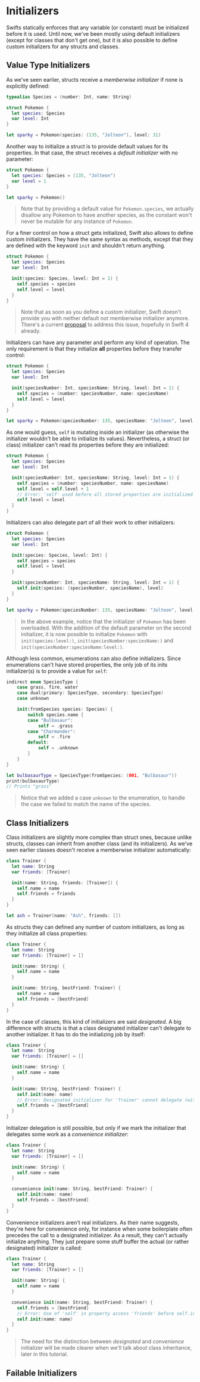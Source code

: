 # Initializers

Swifts statically enforces that any variable (or constant) must be initialized before it is used.
Until now, we've been mostly using default initializers (except for classes that don't get one),
but it is also possible to define custom initializers for any structs and classes.

## Value Type Initializers

As we've seen earlier, structs receive a *memberwise initializer* if none is explicitly defined:

```swift
typealias Species = (number: Int, name: String)

struct Pokemon {
  let species: Species
  var level: Int
}

let sparky = Pokemon(species: (135, "Jolteon"), level: 31)
```

Another way to initialize a struct is to provide default values for its properties.
In that case, the struct receives a *default initializer* with no parameter:

```swift
struct Pokemon {
  let species: Species = (135, "Jolteon")
  var level = 1
}

let sparky = Pokemon()
```

> Note that by providing a default value for `Pokemon.species`,
> we actually disallow any Pokemon to have another species,
> as the constant won't never be mutable for any instance of `Pokemon`.

For a finer control on how a struct gets initialized,
Swift also allows to define custom initializers.
They have the same syntax as methods,
except that they are defined with the keyword `init` and shouldn't return anything.

```swift
struct Pokemon {
  let species: Species
  var level: Int

  init(species: Species, level: Int = 1) {
    self.species = species
    self.level = level
  }
}
```

> Note that as soon as you define a custom initializer,
> Swift doesn't provide you with neither default not memberwise initializer anymore.
> There's a current [proposal](https://github.com/apple/swift-evolution/blob/master/proposals/0018-flexible-memberwise-initialization.md) to address this issue,
> hopefully in Swift 4 already.

Initializers can have any parameter and perform any kind of operation.
The only requirement is that they initialize **all** properties before they transfer control:

```swift
struct Pokemon {
  let species: Species
  var level: Int

  init(speciesNumber: Int, speciesName: String, level: Int = 1) {
    self.species = (number: speciesNumber, name: speciesName)
    self.level = level
  }
}

let sparky = Pokemon(speciesNumber: 135, speciesName: "Jolteon", level: 31)
```

As one would guess, `self` is mutating inside an initializer
(as otherwise the initializer wouldn't be able to initialize its values).
Nevertheless, a struct (or class) initializer can't read its properties before they are initialized:

```swift
struct Pokemon {
  let species: Species
  var level: Int

  init(speciesNumber: Int, speciesName: String, level: Int = 1) {
    self.species = (number: speciesNumber, name: speciesName)
    self.level = self.level + 1
    // Error: 'self' used before all stored properties are initialized
    self.level = level
  }
}
```

Initializers can also delegate part of all their work to other initializers:

```swift
struct Pokemon {
  let species: Species
  var level: Int

  init(species: Species, level: Int) {
    self.species = species
    self.level = level
  }

  init(speciesNumber: Int, speciesName: String, level: Int = 1) {
    self.init(species: (speciesNumber, speciesName), level)
  }
}

let sparky = Pokemon(speciesNumber: 135, speciesName: "Jolteon", level: 31)
```

> In the above example, notice that the initializer of `Pokemon` has been overloaded.
> With the addition of the default parameter on the second initializer,
> it is now possible to initialize `Pokemon` with `init(species:level:)`,
> `init(speciesNumber:speciesName:)` and `init(speciesNumber:speciesName:level:)`.

Although less common, enumerations can also define initializers.
Since enumerations can't have stored properties,
the only job of its inits initializer(s) is to provide a value for `self`:

```swift
indirect enum SpeciesType {
    case grass, fire, water
    case dual(primary: SpeciesType, secondary: SpeciesType)
    case unknown

    init(fromSpecies species: Species) {
        switch species.name {
        case "Bulbasaur":
            self = .grass
        case "Charmander":
            self = .fire
        default:
            self = .unknown
        }
    }
}

let bulbasaurType = SpeciesType(fromSpecies: (001, "Bulbasaur"))
print(bulbasaurType)
// Prints "grass"
```

> Notice that we added a case `unknown` to the enumeration,
> to handle the case we failed to match the name of the species.

## Class Initializers

Class initializers are slightly more complex than struct ones,
because unlike structs, classes can inherit from another class (and its initializers).
As we've seen earlier classes doesn't receive a memberwise initializer automatically:

```swift
class Trainer {
  let name: String
  var friends: [Trainer]

  init(name: String, friends: [Trainer]) {
    self.name = name
    self.friends = friends
  }
}

let ash = Trainer(name: "Ash", friends: [])
```

As structs they can defined any number of custom initializers,
as long as they initialize all class properties:

```swift
class Trainer {
  let name: String
  var friends: [Trainer] = []

  init(name: String) {
    self.name = name
  }

  init(name: String, bestFriend: Trainer) {
    self.name = name
    self.friends = [bestFriend]
  }
}
```

In the case of classes, this kind of initializers are said *designated*.
A big difference with structs is that a class designated initializer can't delegate to another initializer.
It has to do the initializing job by itself:

```swift
class Trainer {
  let name: String
  var friends: [Trainer] = []

  init(name: String) {
    self.name = name
  }

  init(name: String, bestFriend: Trainer) {
    self.init(name: name)
    // Error: Designated initializer for 'Trainer' cannot delegate (with 'self.init')
    self.friends = [bestFriend]
  }
}
```

Initializer delegation is still possible,
but only if we mark the initializer that delegates some work as a *convenience initializer*:

```swift
class Trainer {
  let name: String
  var friends: [Trainer] = []

  init(name: String) {
    self.name = name
  }

  convenience init(name: String, bestFriend: Trainer) {
    self.init(name: name)
    self.friends = [bestFriend]
  }
}
```

Convenience initializers aren't real initializers.
As their name suggests, they're here for convenience only,
for instance when some boilerplate often precedes the call to a designated initializer.
As a result, they can't actually initialize anything.
They just prepare some stuff buffer the actual (or rather designated) initializer is called:

```swift
class Trainer {
  let name: String
  var friends: [Trainer] = []

  init(name: String) {
    self.name = name
  }

  convenience init(name: String, bestFriend: Trainer) {
    self.friends = [bestFriend]
    // Error: Use of 'self' in property access 'friends' before self.init initializes self
    self.init(name: name)
  }
}
```

> The need for the distinction between *designated* and *convenience* initializer will be made clearer
> when we'll talk about class inheritance, later in this tutorial.

## Failable Initializers
